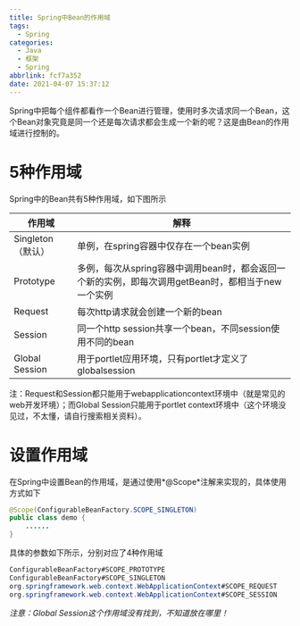 ```yaml
---
title: Spring中Bean的作用域
tags:
  - Spring
categories:
  - Java
  - 框架
  - Spring
abbrlink: fcf7a352
date: 2021-04-07 15:37:12
---
```







Spring中把每个组件都看作一个Bean进行管理，使用时多次请求同一个Bean，这个Bean对象究竟是同一个还是每次请求都会生成一个新的呢？这是由Bean的作用域进行控制的。



<!-- more -->



# 5种作用域

Spring中的Bean共有5种作用域，如下图所示

| 作用域            | 解释                                                         |
| ----------------- | ------------------------------------------------------------ |
| Singleton（默认） | 单例，在spring容器中仅存在一个bean实例                       |
| Prototype         | 多例，每次从spring容器中调用bean时，都会返回一个新的实例，即每次调用getBean时，都相当于new一个实例 |
| Request           | 每次http请求就会创建一个新的bean                             |
| Session           | 同一个http session共享一个bean，不同session使用不同的bean    |
| Global Session    | 用于portlet应用环境，只有portlet才定义了globalsession        |

注：Request和Session都只能用于webapplicationcontext环境中（就是常见的web开发环境）；而Global Session只能用于portlet context环境中（这个环境没见过，不太懂，请自行搜索相关资料）。



# 设置作用域

在Spring中设置Bean的作用域，是通过使用*@Scope*注解来实现的，具体使用方式如下

``` java
@Scope(ConfigurableBeanFactory.SCOPE_SINGLETON)
public class demo {
    ......
}
```

具体的参数如下所示，分别对应了4种作用域

``` java
ConfigurableBeanFactory#SCOPE_PROTOTYPE
ConfigurableBeanFactory#SCOPE_SINGLETON
org.springframework.web.context.WebApplicationContext#SCOPE_REQUEST
org.springframework.web.context.WebApplicationContext#SCOPE_SESSION
```

*注意：Global Session这个作用域没有找到，不知道放在哪里！*